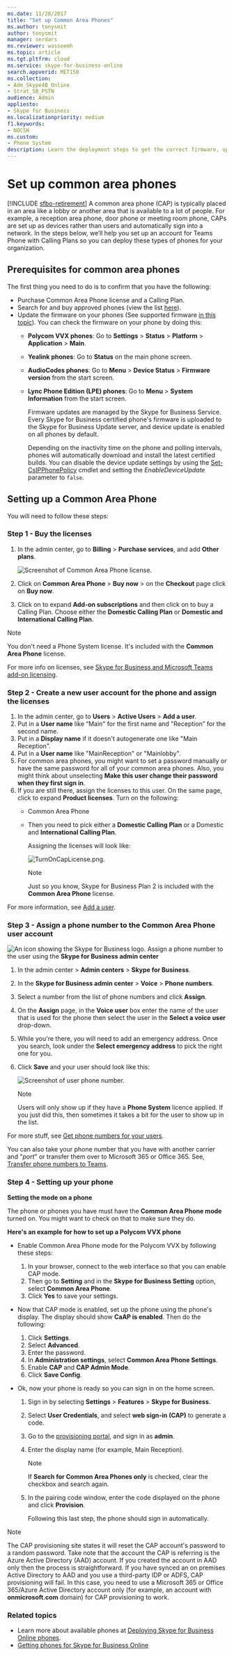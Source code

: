 ```yaml
---
ms.date: 11/28/2017
title: "Set up Common Area Phones"
ms.author: tonysmit
author: tonysmit
manager: serdars
ms.reviewer: wasseemh
ms.topic: article
ms.tgt.pltfrm: cloud
ms.service: skype-for-business-online
search.appverid: MET150
ms.collection:
- Adm_Skype4B_Online
- Strat_SB_PSTN
audience: Admin
appliesto:
- Skype for Business
ms.localizationpriority: medium
f1.keywords:
- NOCSH
ms.custom:
- Phone System
description: Learn the deployment steps to get the correct firmware, update it if needed, assign licenses, and configure settings for Common Area Phones.
---
```


# Set up common area phones

[!INCLUDE [sfbo-retirement](../../../Hub/includes/sfbo-retirement.md)]
A common area phone (CAP) is typically placed in an area like a lobby or another area that is available to a lot of people. For example, a reception area phone, door phone or meeting room phone, CAPs are set up as devices rather than users and automatically sign into a network. In the steps below, we’ll help you set up an account for Teams Phone with Calling Plans so you can deploy these types of phones for your organization.

## Prerequisites for common area phones

The first thing you need to do is to confirm that you have the following:

- Purchase Common Area Phone license and a Calling Plan.
- Search for and buy approved phones (view the list [here](deploying-skype-for-business-online-phones.md)).
- Update the firmware on your phones (See supported firmware [in this topic](getting-phones-for-skype-for-business-online.md)).  You can check the firmware on your phone by doing this:
  - **Polycom VVX phones**: Go to **Settings** > **Status** > **Platform** > **Application** > **Main**.
  - **Yealink phones**: Go to **Status** on the main phone screen.
  - **AudioCodes phones**: Go to **Menu** > **Device Status** > **Firmware version** from the start screen.
  - **Lync Phone Edition (LPE) phones**: Go to **Menu** > **System Information** from the start screen.

    Firmware updates are managed by the Skype for Business Service. Every Skype for Business certified phone's firmware is uploaded to the Skype for Business Update server, and device update is enabled on all phones by default.

    Depending on the inactivity time on the phone and polling intervals, phones will automatically download and install the latest certified builds. You can disable the device update settings by using the  [Set-CsIPPhonePolicy](/powershell/module/skype/set-csipphonepolicy) cmdlet and setting the *EnableDeviceUpdate* parameter to `false`.

## Setting up a Common Area Phone

You will need to follow these steps:

### Step 1 - Buy the licenses

1. In the admin center, go to **Billing** > **Purchase services**, and add **Other plans**.

    ![Screenshot of Common Area Phone license.](../../images/cap-license.png)
2. Click on **Common Area Phone** > **Buy now** > on the **Checkout** page click on **Buy now**.
3. Click on to expand **Add-on subscriptions** and then click on to buy a Calling Plan. Choose either the **Domestic Calling Plan** or **Domestic and International Calling Plan**.

> [!NOTE]
> You don't need a Phone System license. It's included with the **Common Area Phone** license.

For more info on licenses, see [Skype for Business and Microsoft Teams add-on licensing](../../skype-for-business-and-microsoft-teams-add-on-licensing/skype-for-business-and-microsoft-teams-add-on-licensing.md).

### Step 2 - Create a new user account for the phone and assign the licenses

1. In the admin center, go to **Users** > **Active Users** > **Add a user**.
2. Put in a **User name** like “Main" for the first name and "Reception” for the second name.
3. Put in a **Display name** if it doesn't autogenerate one like "Main Reception".
4. Put in a **User name** like "MainReception" or "Mainlobby".
5. For common area phones, you might want to set a password manually or have the same password for all of your common area phones. Also, you might think about unselecting **Make this user change their password when they first sign in**.
6. If you are still there, assign the licenses to this user. On the same page, click to expand **Product licenses**. Turn on the following:
   - Common Area Phone
   - Then you need to pick either a **Domestic Calling Plan** or a Domestic and **International Calling Plan**.

     Assigning the licenses will look like:

     ![TurnOnCapLicense.png.](../../images/cap-license-turn-on.png)

     > [!Note]
     > Just so you know, Skype for Business Plan 2 is included with the **Common Area Phone** license.

For more information, see [Add a user](https://support.office.com/article/1970f7d6-03b5-442f-b385-5880b9c256ec).

### Step 3 - Assign a phone number to the Common Area Phone user account

![An icon showing the Skype for Business logo.](../../images/sfb-logo-30x30.png) Assign a phone number to the user using the **Skype for Business admin center**

1. In the admin center > **Admin centers** > **Skype for Business**.
2. In the **Skype for Business admin center** >  **Voice** > **Phone numbers**.
3. Select a number from the list of phone numbers and click **Assign**.
4. On the **Assign** page, in the **Voice user** box enter the name of the user that is used for the phone then select the user in the **Select a voice user** drop-down.
5. While you're there, you will need to add an emergency address. Once you search, look under the **Select emergency address** to pick the right one for you.
6. Click **Save** and your user should look like this:

    ![Screenshot of user phone number.](../../images/cap-user-number.png)

   > [!Note]
   > Users will only show up if they have a **Phone System** licence applied. If you just did this, then sometimes it takes a bit for the user to show up in the list.

For more stuff, see [Get phone numbers for your users](/microsoftteams/getting-phone-numbers-for-your-users).

You can also take your phone number that you have with another carrier and "*port*" or transfer them over to Microsoft 365 or Office 365. See, [Transfer phone numbers to Teams](/microsoftteams/phone-number-calling-plans/transfer-phone-numbers-to-teams).

### Step 4 - Setting up your phone

**Setting the mode on a phone**

The phone or phones you have must have the **Common Area Phone mode** turned on. You might want to check on that to make sure they do.

**Here's an example for how to set up a Polycom VVX phone**

- Enable Common Area Phone mode for the Polycom VVX by following these steps:
    1. In your browser, connect to the web interface so that you can enable CAP mode.
    2. Then go to **Setting**  and in the **Skype for Business Setting** option, select **Common Area Phone**.
    3. Click **Yes** to save your settings.

- Now that CAP mode is enabled, set up the phone using the phone's display. The display should show **CaAP is enabled**. Then do the following:

    1. Click **Settings**.
    2. Select **Advanced**.
    3. Enter the password.
    4. In **Administration settings**, select **Common Area Phone Settings**.
    5. Enable **CAP** and **CAP Admin Mode**.
    6. Click **Save Config**.

- Ok, now your phone is ready so you can sign in on the home screen.

    1. Sign in by selecting **Settings** > **Features** > **Skype for Business.**
    2. Select **User Credentials**, and select **web sign-in (CAP)** to generate a code.
    3. Go to the [provisioning portal](https://aka.ms/skypecap), and sign in as **admin**.
    4. Enter the display name (for example, Main Reception).

       > [!NOTE]
       > If **Search for Common Area Phones only** is checked, clear the checkbox and search again.

    5. In the pairing code window, enter the code displayed on the phone and click **Provision**.

        Following this last step, the phone should sign in automatically.

> [!NOTE]
> The CAP provisioning site states it will reset the CAP account's password to a random password. Take note that the account the CAP is referring is the Azure Active Directory (AAD) account. If you created the account in AAD only then the process is straightforward. If you have synced an on premises Active Directory to AAD and you use a third-party IDP or ADFS, CAP provisioning will fail. In this case, you need to use a Microsoft 365 or Office 365/Azure Active Directory account only (for example, an account with **onmicrosoft.com** domain) for CAP provisioning to work.

### Related topics

- Learn more about available phones at [Deploying Skype for Business Online phones](deploying-skype-for-business-online-phones.md).
- [Getting phones for Skype for Business Online](getting-phones-for-skype-for-business-online.md)
